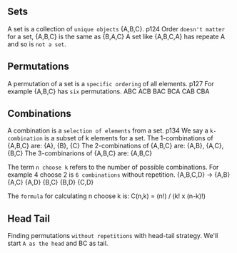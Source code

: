 ## Sets

A set is a collection of `unique objects` {A,B,C}. p124
Order `doesn't matter` for a set, {A,B,C} is the same as {B,A,C}
A set like {A,B,C,A} has repeate A and so is `not a set`.

## Permutations

A permutation of a set is a `specific ordering` of all elements. p127
For example {A,B,C} has `six` permutations.
ABC ACB BAC BCA CAB CBA

## Combinations

A combination is a `selection of elements` from a set. p134
We say a `k-combination` is a subset of k elements for a set.
The 1-combinations of {A,B,C} are: {A}, {B}, {C}
The 2-combinations of {A,B,C} are: {A,B}, {A,C}, {B,C}
The 3-combinarions of {A,B,C} are: {A,B,C}

The term `n choose k` refers to the number of possible combinations.
For example 4 choose 2 is `6 combinations` without repetition. 
{A,B,C,D} -> {A,B} {A,C} {A,D} {B,C} {B,D} {C,D}

The `formula` for calculating n choose k is:
C(n,k) = (n!) / (k! x (n-k)!)

## Head Tail

Finding permutations `without repetitions` with head-tail strategy.
We'll start `A as the head` and BC as tail.